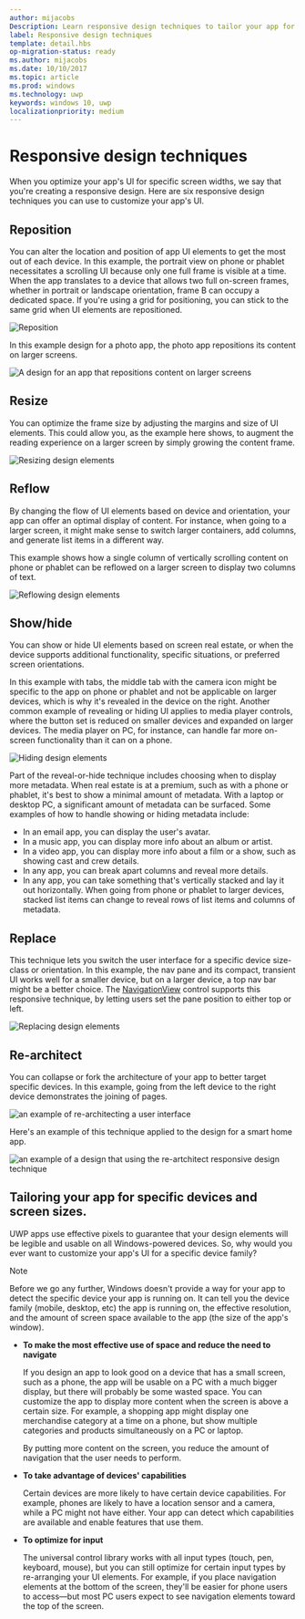 ```yaml
---
author: mijacobs
Description: Learn responsive design techniques to tailor your app for specific devices
label: Responsive design techniques
template: detail.hbs
op-migration-status: ready
ms.author: mijacobs
ms.date: 10/10/2017
ms.topic: article
ms.prod: windows
ms.technology: uwp
keywords: windows 10, uwp
localizationpriority: medium
---
```


# Responsive design techniques

When you optimize your app's UI for specific screen widths, we say that you're creating a responsive design. Here are six responsive design techniques you can use to customize your app's UI.

## Reposition

You can alter the location and position of app UI elements to get the most out of each device. In this example, the portrait view on phone or phablet necessitates a scrolling UI because only one full frame is visible at a time. When the app translates to a device that allows two full on-screen frames, whether in portrait or landscape orientation, frame B can occupy a dedicated space. If you're using a grid for positioning, you can stick to the same grid when UI elements are repositioned.

![Reposition](images/rsp-design/rspd-reposition.png)

In this example design for a photo app, the photo app repositions its content on larger screens.

![A design for an app that repositions content on larger screens](images/rsp-design/rspd-reposition-type1.png)

## Resize

You can optimize the frame size by adjusting the margins and size of UI elements. This could allow you, as the example here shows, to augment the reading experience on a larger screen by simply growing the content frame.

![Resizing design elements](images/rsp-design/rspd-resize.png)

## Reflow

By changing the flow of UI elements based on device and orientation, your app can offer an optimal display of content. For instance, when going to a larger screen, it might make sense to switch larger containers, add columns, and generate list items in a different way.

This example shows how a single column of vertically scrolling content on phone or phablet can be reflowed on a larger screen to display two columns of text.

![Reflowing design elements](images/rsp-design/rspd-reflow.png)

## Show/hide

You can show or hide UI elements based on screen real estate, or when the device supports additional functionality, specific situations, or preferred screen orientations.

In this example with tabs, the middle tab with the camera icon might be specific to the app on phone or phablet and not be applicable on larger devices, which is why it's revealed in the device on the right. Another common example of revealing or hiding UI applies to media player controls, where the button set is reduced on smaller devices and expanded on larger devices. The media player on PC, for instance, can handle far more on-screen functionality than it can on a phone.

![Hiding design elements](images/rsp-design/rspd-revealhide.png)

Part of the reveal-or-hide technique includes choosing when to display more metadata. When real estate is at a premium, such as with a phone or phablet, it's best to show a minimal amount of metadata. With a laptop or desktop PC, a significant amount of metadata can be surfaced. Some examples of how to handle showing or hiding metadata include:

-   In an email app, you can display the user's avatar.
-   In a music app, you can display more info about an album or artist.
-   In a video app, you can display more info about a film or a show, such as showing cast and crew details.
-   In any app, you can break apart columns and reveal more details.
-   In any app, you can take something that's vertically stacked and lay it out horizontally. When going from phone or phablet to larger devices, stacked list items can change to reveal rows of list items and columns of metadata.

## Replace

This technique lets you switch the user interface for a specific device size-class or orientation. In this example, the nav pane and its compact, transient UI works well for a smaller device, but on a larger device, a top nav bar might be a better choice. 
The [NavigationView](https://docs.microsoft.com/en-us/windows/uwp/design/controls-and-patterns/navigationview) control supports this responsive technique, by letting users set the pane position to either top or left.

![Replacing design elements](images/rsp-design/rspd-replace.png)

##  Re-architect

You can collapse or fork the architecture of your app to better target specific devices. In this example, going from the left device to the right device demonstrates the joining of pages.

![an example of re-architecting a user interface](images/rsp-design/rspd-rearchitect.png)

Here's an example of this technique applied to the design for a smart home app.

![an example of a design that using the re-artchitect responsive design technique](images/rsp-design/rspd-rearchitect-type1.png)

## Tailoring your app for specific devices and screen sizes.

UWP apps use effective pixels to guarantee that your design elements will be legible and usable on all Windows-powered devices. So, why would you ever want to customize your app's UI for a specific device family?

> [!NOTE]
> Before we go any further, Windows doesn't provide a way for your app to detect the specific device your app is running on. It can tell you the device family (mobile, desktop, etc) the app is running on, the effective resolution, and the amount of screen space available to the app (the size of the app's window).

-   **To make the most effective use of space and reduce the need to navigate**

    If you design an app to look good on a device that has a small screen, such as a phone, the app will be usable on a PC with a much bigger display, but there will probably be some wasted space. You can customize the app to display more content when the screen is above a certain size. For example, a shopping app might display one merchandise category at a time on a phone, but show multiple categories and products simultaneously on a PC or laptop.

    By putting more content on the screen, you reduce the amount of navigation that the user needs to perform.

-   **To take advantage of devices' capabilities**

    Certain devices are more likely to have certain device capabilities. For example, phones are likely to have a location sensor and a camera, while a PC might not have either. Your app can detect which capabilities are available and enable features that use them.

-   **To optimize for input**

    The universal control library works with all input types (touch, pen, keyboard, mouse), but you can still optimize for certain input types by re-arranging your UI elements. For example, if you place navigation elements at the bottom of the screen, they'll be easier for phone users to access—but most PC users expect to see navigation elements toward the top of the screen.

